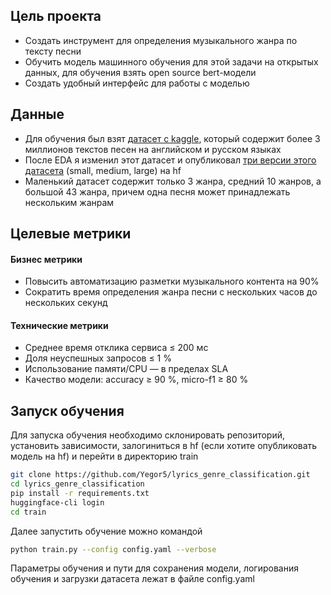 ## Цель проекта

* Создать инструмент для определения музыкального жанра по тексту песни
* Обучить модель машинного обучения для этой задачи на открытых данных, для обучения взять open source bert-модели
* Создать удобный интерфейс для работы с моделью

## Данные

* Для обучения был взят [датасет с kaggle], который содержит более 3 миллионов текстов песен на английском и русском языках
* После EDA я изменил этот датасет и опубликовал [три версии этого датасета] (small, medium, large) на hf
* Маленький датасет содержит только 3 жанра, средний 10 жанров, а большой 43 жанра, причем одна песня может принадлежать нескольким жанрам

## Целевые метрики

####  Бизнес метрики
* Повысить автоматизацию разметки музыкального контента на 90%
* Сократить время определения жанра песни с нескольких часов до нескольких секунд

#### Технические метрики
* Среднее время отклика сервиса ≤ 200 мс
* Доля неуспешных запросов ≤ 1 %
* Использование памяти/CPU — в пределах SLA
* Качество модели: accuracy ≥ 90 %, micro-f1 ≥ 80 %

## Запуск обучения

Для запуска обучения необходимо склонировать репозиторий, установить зависимости, залогиниться в hf (если хотите опубликовать модель на hf) и перейти в директорию train

```sh
git clone https://github.com/Yegor5/lyrics_genre_classification.git
cd lyrics_genre_classification
pip install -r requirements.txt
huggingface-cli login
cd train
```

Далее запустить обучение можно командой 

```sh
python train.py --config config.yaml --verbose
```

Параметры обучения и пути для сохранения модели, логирования обучения и загрузки датасета лежат в файле config.yaml

[датасет с kaggle]: <https://www.kaggle.com/datasets/travissscottt/ru-and-en-song-lyrics-for-genre-classification?resource=download>
[три версии этого датасета]: <https://huggingface.co/Yegor25/datasets>
